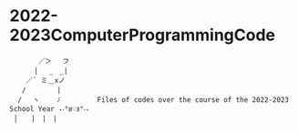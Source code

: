 # 2022-2023ComputerProgrammingCode

           ／＞　 フ
          | 　_　_| 
        ／` ミ＿xノ 
       /　　　　 |
      /　 ヽ　　 ﾉ         Files of codes over the course of the 2022-2023 School Year ₊‧°𐐪♡𐑂°‧₊
     │　　|　|　|
